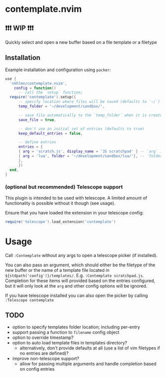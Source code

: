 # contemplate.nvim

## :exclamation::exclamation::exclamation: WIP :exclamation::exclamation::exclamation:

Quickly select and open a new buffer based on a file template or a filetype

## Installation

Example installation and configuration using `packer`:
```lua
use {
  'nkhlmn/contemplate.nvim',
    config = function()
      -- call the `setup` function; 
  require('contemplate').setup({
      -- specify location where files will be saved (defaults to `~/`)
      temp_folder = '~/development/sandbox/', 

      -- save file automatically to the `temp_folder` when it is created (defaults to true)
      save_file = true,

      -- don't use an initial set of entries (defaults to true)
      keep_default_entries = false,

      -- define entries 
      entries = {
      { arg = 'scratch.js', display_name = 'JS scratchpad' } -- `arg` is required; it can be a filename in the templates folder, or a file extension
      { arg = 'lua', folder = '~/development/sandbox/lua/'}, -- `folder` overrides the global temp_folder
      },
      })
  end,
}
```

### (optional but recommended) Telescope support

This plugin is intended to be used with telescope. A limited amount of functionality is possible without it though (see usage).

Ensure that you have loaded the extension in your telescope config:

```lua
require('telescope').load_extension('contemplate')
```

# Usage

Call `:Contemplate` without any args to open a telescope picker (if installed).

You can also pass an argument, which should either be the filetype of the new buffer or the name of a template file located in `${stdpath('config')}/templates/`. E.g. `:Contemplate scratchpad.js`. Completion for these items will provided based on the entries configured, but it will only look at the `arg` and other config options will be ignored.

If you have telescope installed you can also open the picker by calling `:Telescope contemplate`

## TODO

- option to specify templates folder location; including per-entry
- support passing a function to `filename` config object
- option to override timestamp?
- option to auto load template files in templates directory?
  - alternatively, don't provide defaults at all (use a list of vim filetypes if no entries are defined)?
- improve non-telescope support?
  - allow for passing multiple arguments and handle completion based on config entries
